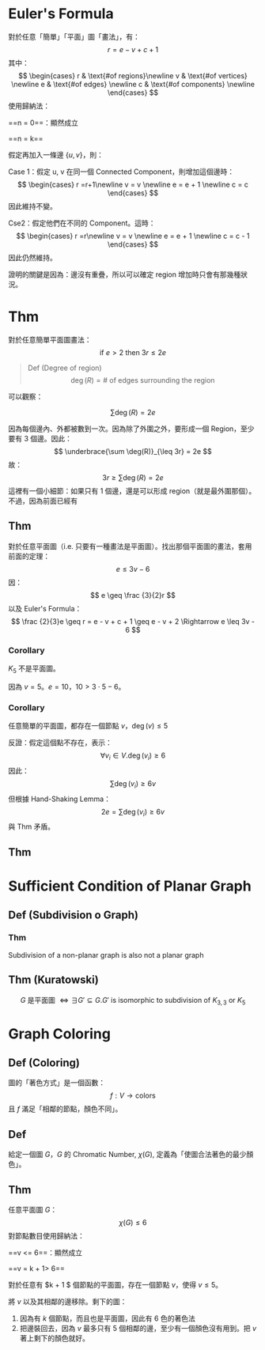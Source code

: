 # Euler's Formula

對於任意「簡單」「平面」圖「畫法」，有：
$$
r = e - v + c + 1
$$
其中：
$$
\begin{cases}
r & \text{#of regions}\newline
v & \text{#of vertices} \newline
e & \text{#of edges} \newline
c & \text{#of components} \newline
\end{cases}
$$
使用歸納法：

==n = 0==：顯然成立

==n = k==

假定再加入一條邊 $\{u, v\}$，則：

Case 1：假定 u, v 在同一個 Connected Component，則增加這個邊時：
$$
\begin{cases}
r =r+1\newline
v = v \newline
e = e + 1 \newline
c = c
\end{cases}
$$
因此維持不變。

Cse2：假定他們在不同的 Component。這時：
$$
\begin{cases}
r =r\newline
v = v \newline
e = e + 1 \newline
c = c - 1
\end{cases}
$$
因此仍然維持。

證明的關鍵是因為：邊沒有重疊，所以可以確定 region 增加時只會有那幾種狀況。

# Thm

對於任意簡單平面圖畫法：
$$
\text{if }e > 2\text{ then }3r \leq 2e
$$

> Def (Degree of region)
> $$
> \deg(R) = \text{# of edges surrounding the region}
> $$
>

可以觀察：

$$
\sum \deg(R) = 2e
$$

因為每個邊內、外都被數到一次。因為除了外圍之外，要形成一個 Region，至少要有 3 個邊。因此：
$$
\underbrace{\sum \deg(R)}_{\leq 3r} = 2e
$$
故：
$$
3r \geq\sum \deg(R) = 2e
$$
這裡有一個小細節：如果只有 1 個邊，還是可以形成 region（就是最外圍那個）。不過，因為前面已經有

## Thm

對於任意平面圖（i.e. 只要有一種畫法是平面圖）。找出那個平面圖的畫法，套用前面的定理：
$$
e \leq 3v - 6
$$
因：
$$
e \geq \frac {3}{2}r
$$
以及 Euler's Formula：
$$
\frac {2}{3}e \geq r = e - v + c + 1 \geq e - v + 2 \Rightarrow e \leq 3v - 6
$$

### Corollary

$K_5$ 不是平面圖。

因為 $v = 5$。$e = 10$，$10 > 3 \cdot 5 - 6$。

### Corollary

任意簡單的平面圖，都存在一個節點 $v$，$\deg(v) \leq 5$

反證：假定這個點不存在，表示：
$$
\forall v_i \in V.\deg(v_i)\geq 6
$$
因此：
$$
\sum\deg(v_i)\geq 6 v
$$
但根據 Hand-Shaking Lemma：
$$
2e = \sum\deg(v_i)\geq 6 v
$$
與 Thm 矛盾。

## Thm

# Sufficient Condition of Planar Graph

## Def (Subdivision o Graph)

### Thm 

Subdivision of a non-planar graph is also not a planar graph

## Thm (Kuratowski)

$$
G\text{ 是平面圖 } \iff \exists G' \subseteq G.G'\text{ is isomorphic to subdivision of }K_{3,3}\text{ or }K_5
$$

# Graph Coloring

## Def (Coloring)

圖的「著色方式」是一個函數：
$$
f : V \to \text{colors}
$$
且 $f$ 滿足「相鄰的節點，顏色不同」。

## Def

給定一個圖 $G$，$G$ 的 Chromatic Number, $\chi(G)$, 定義為「使圖合法著色的最少顏色」。

## Thm

任意平面圖 $G$：
$$
\chi (G) \leq 6
$$
對節點數目使用歸納法：

==v <= 6==：顯然成立

==v = k + 1> 6==

對於任意有 $k + 1 $ 個節點的平面圖，存在一個節點 $v$，使得 $v \leq 5$。

將 $v$ 以及其相鄰的邊移除。剩下的圖：

1. 因為有 $k$ 個節點，而且也是平面圖，因此有 6 色的著色法
2. 把邊裝回去，因為 $v$ 最多只有 5 個相鄰的邊，至少有一個顏色沒有用到。把 $v$ 著上剩下的顏色就好。
